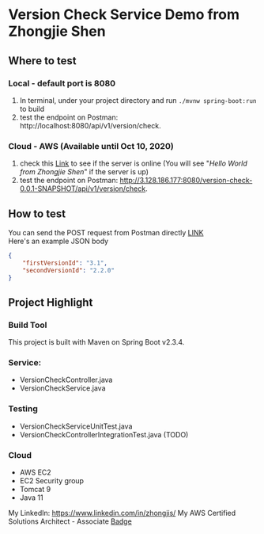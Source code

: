 # Version Check Service Demo from Zhongjie Shen

## Where to test
### Local - default port is 8080
1. In terminal, under your project directory and run ``./mvnw spring-boot:run`` to build <br>
2. test the endpoint on Postman: http://localhost:8080/api/v1/version/check.
### Cloud - AWS (Available until Oct 10, 2020) 
1. check this [Link](http://3.128.186.177:8080/version-check-0.0.1-SNAPSHOT/api/v1/version/helloworld) 
to see if the server is online (You will see "*Hello World from Zhongjie Shen*" if the server is up)
2. test the endpoint on Postman: http://3.128.186.177:8080/version-check-0.0.1-SNAPSHOT/api/v1/version/check.

## How to test
You can send the POST request from Postman directly [LINK](https://stackoverflow.com/questions/29364862/how-to-send-post-request-to-the-below-post-method-using-postman-rest-client) <br>
Here's an example JSON body 
```json
{
    "firstVersionId": "3.1",
    "secondVersionId": "2.2.0"
}
```

## Project Highlight
### Build Tool
This project is built with Maven on Spring Boot v2.3.4.
### Service:
- VersionCheckController.java
- VersionCheckService.java
### Testing
- VersionCheckServiceUnitTest.java
- VersionCheckControllerIntegrationTest.java (TODO)
### Cloud
- AWS EC2
- EC2 Security group
- Tomcat 9
- Java 11

My LinkedIn: https://www.linkedin.com/in/zhongjis/
My AWS Certified Solutions Architect - Associate [Badge](https://www.youracclaim.com/badges/c924b3dc-3e96-44c0-b3fc-b6487c0f0f87/public_url)
